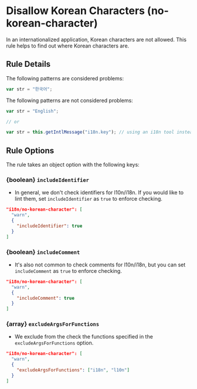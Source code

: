 # Disallow Korean Characters (no-korean-character)

In an internationalized application, Korean characters are not allowed. This rule helps to find out where Korean characters are.

## Rule Details

The following patterns are considered problems:

```js
var str = "한국어";
```

The following patterns are not considered problems:

```js
var str = "English";

// or

var str = this.getIntlMessage("i18n.key"); // using an i18n tool instead of regular Korean characters
```

## Rule Options

The rule takes an object option with the following keys:

### {boolean} `includeIdentifier`

* In general, we don't check identifiers for l10n/i18n. If you would like to lint them, set `includeIdentifier` as `true` to enforce checking.

```json
"i18n/no-korean-character": [
  "warn",
  {
    "includeIdentifier": true
  }
]
```

### {boolean} `includeComment`

* It's also not common to check comments for l10n/i18n, but you can set `includeComment` as `true` to enforce checking.

```json
"i18n/no-korean-character": [
  "warn",
  {
    "includeComment": true
  }
]
```

### {array} `excludeArgsForFunctions`

* We exclude from the check the functions specified in the `excludeArgsForFunctions` option.

```json
"i18n/no-korean-character": [
  "warn",
  {
    "excludeArgsForFunctions": ["i18n", "l10n"]
  }
]
```

